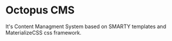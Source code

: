 # Octopus CMS
It's Content Managment System based on SMARTY templates and MaterializeCSS css framework.
